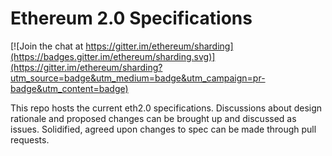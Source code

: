 # Ethereum 2.0 Specifications

[![Join the chat at https://gitter.im/ethereum/sharding](https://badges.gitter.im/ethereum/sharding.svg)](https://gitter.im/ethereum/sharding?utm_source=badge&utm_medium=badge&utm_campaign=pr-badge&utm_content=badge)

This repo hosts the current eth2.0 specifications. Discussions about design rationale and proposed changes can be brought up and discussed as issues. Solidified, agreed upon changes to spec can be made through pull requests. 
